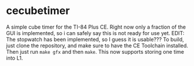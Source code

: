 # cecubetimer
A simple cube timer for the TI-84 Plus CE. Right now only a fraction of the GUI is implemented, so i can safely say this is not ready for use yet. 
EDIT: The stopwatch has been implemented, so I guess it is usable???
To build, just clone the repository, and make sure to have the CE Toolchain installed.
Then just run 
`make gfx`
and then
`make`.
This now supports storing one time into L1. 
